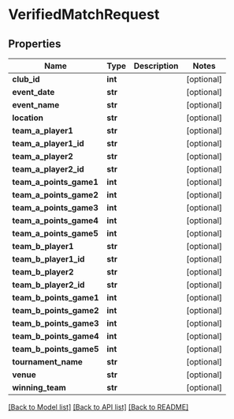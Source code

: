 # VerifiedMatchRequest

## Properties
Name | Type | Description | Notes
------------ | ------------- | ------------- | -------------
**club_id** | **int** |  | [optional] 
**event_date** | **str** |  | [optional] 
**event_name** | **str** |  | [optional] 
**location** | **str** |  | [optional] 
**team_a_player1** | **str** |  | [optional] 
**team_a_player1_id** | **str** |  | [optional] 
**team_a_player2** | **str** |  | [optional] 
**team_a_player2_id** | **str** |  | [optional] 
**team_a_points_game1** | **int** |  | [optional] 
**team_a_points_game2** | **int** |  | [optional] 
**team_a_points_game3** | **int** |  | [optional] 
**team_a_points_game4** | **int** |  | [optional] 
**team_a_points_game5** | **int** |  | [optional] 
**team_b_player1** | **str** |  | [optional] 
**team_b_player1_id** | **str** |  | [optional] 
**team_b_player2** | **str** |  | [optional] 
**team_b_player2_id** | **str** |  | [optional] 
**team_b_points_game1** | **int** |  | [optional] 
**team_b_points_game2** | **int** |  | [optional] 
**team_b_points_game3** | **int** |  | [optional] 
**team_b_points_game4** | **int** |  | [optional] 
**team_b_points_game5** | **int** |  | [optional] 
**tournament_name** | **str** |  | [optional] 
**venue** | **str** |  | [optional] 
**winning_team** | **str** |  | [optional] 

[[Back to Model list]](../README.md#documentation-for-models) [[Back to API list]](../README.md#documentation-for-api-endpoints) [[Back to README]](../README.md)

